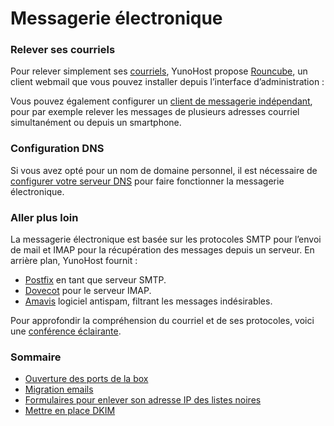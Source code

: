 # Messagerie électronique

### Relever ses courriels
Pour relever simplement ses [courriels](https://fr.wikipedia.org/wiki/Courrier_%C3%A9lectronique), YunoHost propose [Rouncube](https://roundcube.net/), un client webmail que vous pouvez installer depuis l’interface d’administration :

Vous pouvez également configurer un [client de messagerie indépendant](email_configure_client_fr), pour par exemple relever les messages de plusieurs adresses courriel simultanément ou depuis un smartphone.

### Configuration DNS
Si vous avez opté pour un nom de domaine personnel, il est nécessaire de [configurer votre serveur DNS](/dns_config_fr) pour faire fonctionner la messagerie électronique.

### Aller plus loin
La messagerie électronique est basée sur les protocoles SMTP pour l’envoi de mail et IMAP pour la récupération des messages depuis un serveur. En arrière plan, YunoHost fournit :
* [Postfix](http://www.postfix.org/) en tant que serveur SMTP.
* [Dovecot](http://www.dovecot.org/) pour le serveur IMAP.
* [Amavis](http://amavis.org/) logiciel antispam, filtrant les messages indésirables.

Pour approfondir la compréhension du courriel et de ses protocoles, voici une [conférence éclairante](https://www.youtube.com/watch?v=f_ORZDNHMXM).

### Sommaire
* [Ouverture des ports de la box](/isp_box_config_fr)
* [Migration emails](email_migration_fr)
* [Formulaires pour enlever son adresse IP des listes noires](blacklist_forms_fr)
* [Mettre en place DKIM](dkim_fr)